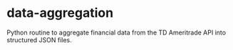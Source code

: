 # data-aggregation
Python routine to aggregate financial data from the TD Ameritrade API into structured JSON files.
